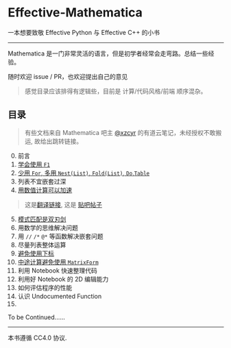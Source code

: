 # Effective-Mathematica

一本想要致敬 Effective Python 与 Effective C++ 的小书

---

Mathematica 是一门非常灵活的语言，但是初学者经常会走弯路。总结一些经验。

随时欢迎 issue / PR，也欢迎提出自己的意见

> 感觉目录应该排得有逻辑些，目前是 计算/代码风格/前端 顺序混杂。

## 目录

> 有些文档来自 Mathematica 吧主 [@xzcyr](https://tieba.baidu.com/home/main?un=xzcyr&fr=pb&ie=utf-8&id=tb.1.97f870a7.VX3kQRtEwUdCtKkQtAWhQg) 的有道云笔记，未经授权不敢搬运, 故给出跳转链接。

0. 前言
1. [学会使用 `F1`](https://note.youdao.com/ynoteshare1/index.html?id=abd51087f44c0b6a41ff6022d549dc41&type=note)
2. [少用 `For`, 多用 `Nest(List)`, `Fold(List)`, `Do`,`Table`](https://note.youdao.com/ynoteshare1/index.html?id=7334ad886b97de3565d59beea50b5350&type=note)
3. 列表不宜嵌套过深
4. [用数值计算可以加速](https://blog.wolfram.com/2011/12/07/10-tips-for-writing-fast-mathematica-code/)
> 这是[翻译链接](https://www.cnblogs.com/mymma/archive/2012/08/27/2659007.html), 这是 [贴吧帖子](https://tieba.baidu.com/p/2186436530)
5. [模式匹配是双刃剑](https://blog.wolfram.com/2011/12/07/10-tips-for-writing-fast-mathematica-code/)
6. 用数学的思维解决问题
7. 用 `//` `/*` `@*` 等函数解决嵌套问题
8. 尽量列表整体运算
9. [避免使用下标](https://note.youdao.com/ynoteshare1/index.html?id=dd90460ca2083dffb8c19078e900a815&type=note)
10. [中途计算避免使用 `MatrixForm`](https://note.youdao.com/ynoteshare1/index.html?id=d0a57819857f2771ca669eb54819e3d1&type=note)
11. 利用 Notebook 快速整理代码
12. 利用好 Notebook 的 2D 编辑能力
13. 如何评估程序的性能
14. 认识 Undocumented Function
15. 


To be Continued......

---

本书遵循 CC4.0 协议.
